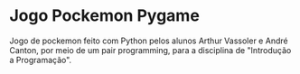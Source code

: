 # Jogo Pockemon Pygame

Jogo de pockemon feito com Python pelos alunos Arthur Vassoler e André Canton, por meio de um pair programming, para a disciplina de "Introdução a Programação". 
